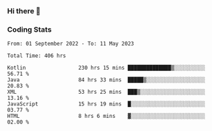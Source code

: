 ### Hi there 👋

<!--
**Girrafeec/girrafeec** is a ✨ _special_ ✨ repository because its `README.md` (this file) appears on your GitHub profile.

Here are some ideas to get you started:

- 🔭 I’m currently working on ...
- 🌱 I’m currently learning ...
- 👯 I’m looking to collaborate on ...
- 🤔 I’m looking for help with ...
- 💬 Ask me about ...
- 📫 How to reach me: ...
- 😄 Pronouns: ...
- ⚡ Fun fact: ...
-->

### Coding Stats
<!--START_SECTION:waka-->

```text
From: 01 September 2022 - To: 11 May 2023

Total Time: 406 hrs

Kotlin                 230 hrs 15 mins ██████████████▒░░░░░░░░░░   56.71 %
Java                   84 hrs 33 mins  █████▒░░░░░░░░░░░░░░░░░░░   20.83 %
XML                    53 hrs 25 mins  ███▒░░░░░░░░░░░░░░░░░░░░░   13.16 %
JavaScript             15 hrs 19 mins  █░░░░░░░░░░░░░░░░░░░░░░░░   03.77 %
HTML                   8 hrs 6 mins    ▓░░░░░░░░░░░░░░░░░░░░░░░░   02.00 %
```

<!--END_SECTION:waka-->
